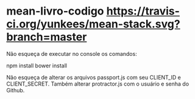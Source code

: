 # mean-livro-codigo https://travis-ci.org/yunkees/mean-stack.svg?branch=master
Não esqueça de executar no console os comandos:

npm install
bower install

Não esqueça de alterar os arquivos passport.js com seu CLIENT_ID e CLIENT_SECRET. Também alterar protractor.js com o usuário e senha do Github.
